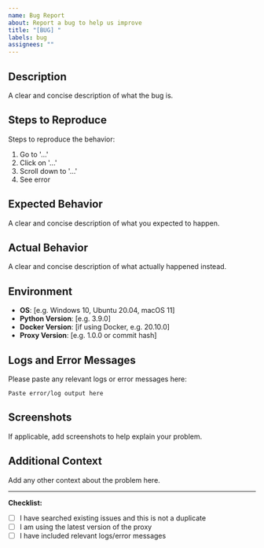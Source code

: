 ```yaml
---
name: Bug Report
about: Report a bug to help us improve
title: "[BUG] "
labels: bug
assignees: ""
---
```


## Description

A clear and concise description of what the bug is.

## Steps to Reproduce

Steps to reproduce the behavior:

1. Go to '...'
2. Click on '...'
3. Scroll down to '...'
4. See error

## Expected Behavior

A clear and concise description of what you expected to happen.

## Actual Behavior

A clear and concise description of what actually happened instead.

## Environment

- **OS**: [e.g. Windows 10, Ubuntu 20.04, macOS 11]
- **Python Version**: [e.g. 3.9.0]
- **Docker Version**: [if using Docker, e.g. 20.10.0]
- **Proxy Version**: [e.g. 1.0.0 or commit hash]

## Logs and Error Messages

Please paste any relevant logs or error messages here:

```
Paste error/log output here
```

## Screenshots

If applicable, add screenshots to help explain your problem.

## Additional Context

Add any other context about the problem here.

---

**Checklist:**

- [ ] I have searched existing issues and this is not a duplicate
- [ ] I am using the latest version of the proxy
- [ ] I have included relevant logs/error messages
